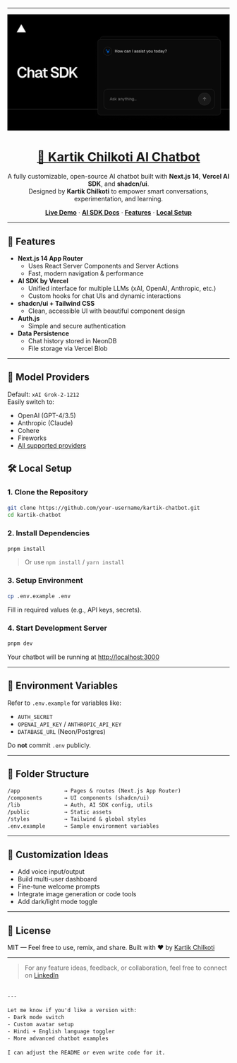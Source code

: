 
---

<a href="https://chat.kartikchil.com/">
  <img alt="Kartik Chilkoti AI Chatbot – Next.js 14 + Vercel AI SDK" src="app/(chat)/opengraph-image.png">
  <h1 align="center">🤖 Kartik Chilkoti AI Chatbot</h1>
</a>

<p align="center">
  A fully customizable, open-source AI chatbot built with <strong>Next.js 14</strong>, <strong>Vercel AI SDK</strong>, and <strong>shadcn/ui</strong>. <br/>
  Designed by <strong>Kartik Chilkoti</strong> to empower smart conversations, experimentation, and learning.
</p>

<p align="center">
  <a href="https://chat.kartikchil.com"><strong>Live Demo</strong></a> ·
  <a href="https://sdk.vercel.ai/docs"><strong>AI SDK Docs</strong></a> ·
  <a href="#features"><strong>Features</strong></a> ·
  <a href="#local-setup"><strong>Local Setup</strong></a>
</p>

---

## 🚀 Features

- **Next.js 14 App Router**
  - Uses React Server Components and Server Actions
  - Fast, modern navigation & performance
- **AI SDK by Vercel**
  - Unified interface for multiple LLMs (xAI, OpenAI, Anthropic, etc.)
  - Custom hooks for chat UIs and dynamic interactions
- **shadcn/ui + Tailwind CSS**
  - Clean, accessible UI with beautiful component design
- **Auth.js**
  - Simple and secure authentication
- **Data Persistence**
  - Chat history stored in NeonDB
  - File storage via Vercel Blob

---

## 🧠 Model Providers

Default: `xAI Grok-2-1212`  
Easily switch to:

- OpenAI (GPT-4/3.5)
- Anthropic (Claude)
- Cohere
- Fireworks
- [All supported providers](https://sdk.vercel.ai/providers/ai-sdk-providers)



## 🛠 Local Setup

### 1. Clone the Repository

```bash
git clone https://github.com/your-username/kartik-chatbot.git
cd kartik-chatbot
````

### 2. Install Dependencies

```bash
pnpm install
```

> Or use `npm install` / `yarn install`

### 3. Setup Environment

```bash
cp .env.example .env
```

Fill in required values (e.g., API keys, secrets).

### 4. Start Development Server

```bash
pnpm dev
```

Your chatbot will be running at [http://localhost:3000](http://localhost:3000)

---

## 🔐 Environment Variables

Refer to `.env.example` for variables like:

* `AUTH_SECRET`
* `OPENAI_API_KEY` / `ANTHROPIC_API_KEY`
* `DATABASE_URL` (Neon/Postgres)

Do **not** commit `.env` publicly.

---

## 🧩 Folder Structure

```
/app              → Pages & routes (Next.js App Router)
/components       → UI components (shadcn/ui)
/lib              → Auth, AI SDK config, utils
/public           → Static assets
/styles           → Tailwind & global styles
.env.example      → Sample environment variables
```

---

## 🧪 Customization Ideas

* Add voice input/output
* Build multi-user dashboard
* Fine-tune welcome prompts
* Integrate image generation or code tools
* Add dark/light mode toggle

---

## 📜 License

MIT — Feel free to use, remix, and share.
Built with ❤️ by [Kartik Chilkoti](https://github.com/chilkotikartik)

---

> For any feature ideas, feedback, or collaboration, feel free to connect on [LinkedIn](https://linkedin.com/in/kartikchilkoti)

```

---

Let me know if you'd like a version with:
- Dark mode switch
- Custom avatar setup
- Hindi + English language toggler
- More advanced chatbot examples

I can adjust the README or even write code for it.
```

